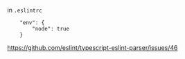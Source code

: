 in `.eslintrc`

```
    "env": {
        "node": true
    }
```

https://github.com/eslint/typescript-eslint-parser/issues/46
